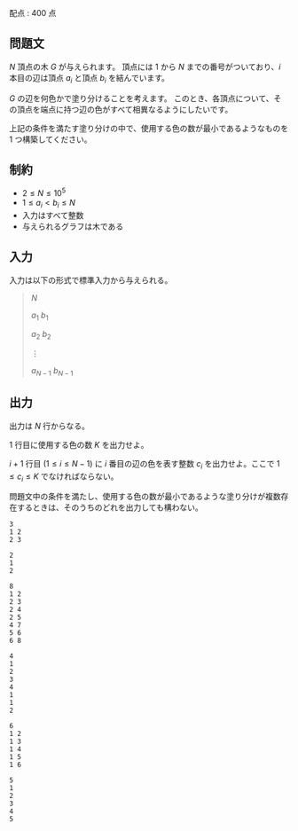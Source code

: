 配点 : $400$ 点

## 問題文

$N$ 頂点の木 $G$ が与えられます。
頂点には $1$ から $N$ までの番号がついており、$i$ 本目の辺は頂点 $a_i$ と頂点 $b_i$ を結んでいます。

$G$ の辺を何色かで塗り分けることを考えます。
このとき、各頂点について、その頂点を端点に持つ辺の色がすべて相異なるようにしたいです。

上記の条件を満たす塗り分けの中で、使用する色の数が最小であるようなものを $1$ つ構築してください。

## 制約

- $2 \le N \le 10^5$
- $1 \le a_i \lt b_i \le N$
- 入力はすべて整数
- 与えられるグラフは木である

## 入力

入力は以下の形式で標準入力から与えられる。

> $N$
> 
> $a_1$ $b_1$
> 
> $a_2$ $b_2$
> 
> $\vdots$
> 
> $a_{N-1}$ $b_{N-1}$

## 出力

出力は $N$ 行からなる。

$1$ 行目に使用する色の数 $K$ を出力せよ。

$i+1$ 行目 $(1 \le i \le N-1)$ に $i$ 番目の辺の色を表す整数 $c_i$ を出力せよ。ここで $1 \le c_i \le K$ でなければならない。

問題文中の条件を満たし、使用する色の数が最小であるような塗り分けが複数存在するときは、そのうちのどれを出力しても構わない。

```input1
3
1 2
2 3
```

```output1
2
1
2
```

```input2
8
1 2
2 3
2 4
2 5
4 7
5 6
6 8
```

```output2
4
1
2
3
4
1
1
2
```

```input3
6
1 2
1 3
1 4
1 5
1 6
```

```output3
5
1
2
3
4
5
```